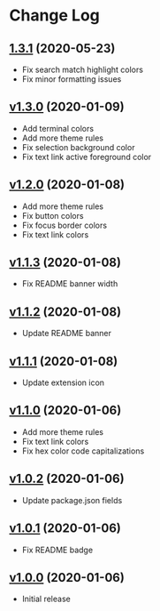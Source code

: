 # Change Log

<a name="1.3.1"></a>

## [1.3.1](https://github.com/rmjordas/secunda/compare/v1.3.0...1.3.1) (2020-05-23)

- Fix search match highlight colors
- Fix minor formatting issues

<a name="v1.3.0"></a>

## [v1.3.0](https://github.com/rmjordas/secunda/compare/v1.2.0...v1.3.0) (2020-01-09)

- Add terminal colors
- Add more theme rules
- Fix selection background color
- Fix text link active foreground color

<a name="v1.2.0"></a>

## [v1.2.0](https://github.com/rmjordas/secunda/compare/v1.1.3...v1.2.0) (2020-01-08)

- Add more theme rules
- Fix button colors
- Fix focus border colors
- Fix text link colors

<a name="v1.1.3"></a>

## [v1.1.3](https://github.com/rmjordas/secunda/compare/v1.1.2...v1.1.3) (2020-01-08)

- Fix README banner width

<a name="v1.1.2"></a>

## [v1.1.2](https://github.com/rmjordas/secunda/compare/v1.1.1...v1.1.2) (2020-01-08)

- Update README banner

<a name="v1.1.1"></a>

## [v1.1.1](https://github.com/rmjordas/secunda/compare/v1.1.0...v1.1.1) (2020-01-08)

- Update extension icon

<a name="v1.1.0"></a>

## [v1.1.0](https://github.com/rmjordas/secunda/compare/v1.0.2...v1.1.0) (2020-01-06)

- Add more theme rules
- Fix text link colors
- Fix hex color code capitalizations

<a name="v1.0.2"></a>

## [v1.0.2](https://github.com/rmjordas/secunda/compare/v1.0.1...v1.0.2) (2020-01-06)

- Update package.json fields

<a name="v1.0.1"></a>

## [v1.0.1](https://github.com/rmjordas/secunda/compare/v1.0.0...v1.0.1) (2020-01-06)

- Fix README badge

<a name="v1.0.0"></a>

## [v1.0.0](https://github.com/rmjordas/secunda/tree/v1.0.0) (2020-01-06)

- Initial release
